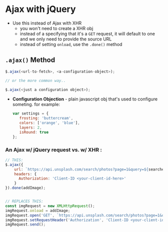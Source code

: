 # Ajax with jQuery

* Use this instead of Ajax with XHR
    * you won't need to create a XHR obj
    * instead of a specifying that it's a `GET` request, it will default to one and we only need to provide the source URL
    * instead of setting `onload`, use the `.done()` method

## `.ajax()` Method

```javascript
$.ajax(<url-to-fetch>, <a-configuration-object>);

// or the more common way..

$.ajax(<just a configuration object>);

```
* **Configuration Objection** - plain javascript obj that's used to configure someting. for example:
    ```javascript
    var settings = {
       frosting: 'buttercream',
       colors: ['orange', 'blue'],
       layers: 2,
       isRound: true
    };
    ```
### An Ajax w/ jQuery request vs. w/ XHR :
```javascript
// THIS:
$.ajax({
    url: `https://api.unsplash.com/search/photos?page=1&query=${searchedForText}`
    headers: {
      Authorization: 'Client-ID <your-client-id-here>'
    }
}).done(addImage);


// REPLACES THIS:
const imgRequest = new XMLHttpRequest();
imgRequest.onload = addImage;
imgRequest.open('GET', `https://api.unsplash.com/search/photos?page=1&query=${searchedForText}`);
imgRequest.setRequestHeader('Authorization', 'Client-ID <your-client-id-here>');
imgRequest.send();
```
